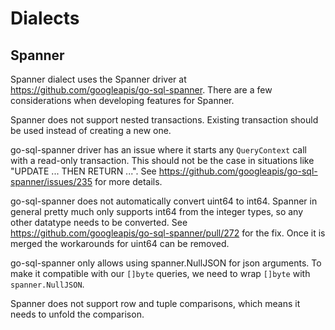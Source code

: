 # Dialects

## Spanner

Spanner dialect uses the Spanner driver at https://github.com/googleapis/go-sql-spanner.
There are a few considerations when developing features for Spanner.

Spanner does not support nested transactions. Existing transaction should be used instead
of creating a new one.

go-sql-spanner driver has an issue where it starts any `QueryContext` call with a
read-only transaction. This should not be the case in situations like "UPDATE ... THEN
RETURN ...". See https://github.com/googleapis/go-sql-spanner/issues/235 for more
details.

go-sql-spanner does not automatically convert uint64 to int64. Spanner in general pretty
much only supports int64 from the integer types, so any other datatype needs to be
converted. See https://github.com/googleapis/go-sql-spanner/pull/272 for the fix. Once it
is merged the workarounds for uint64 can be removed.

go-sql-spanner only allows using spanner.NullJSON for json arguments. To make it
compatible with our `[]byte` queries, we need to wrap `[]byte` with `spanner.NullJSON`.

Spanner does not support row and tuple comparisons, which means it needs to unfold the
comparison.